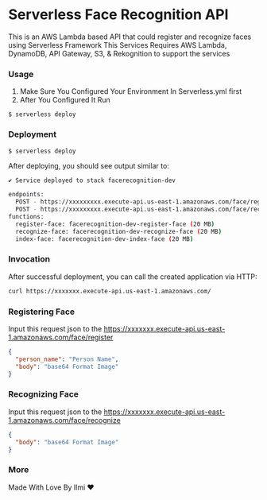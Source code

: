 # Serverless Face Recognition API

This is an AWS Lambda based API that could register and recognize faces using Serverless Framework
This Services Requires AWS Lambda, DynamoDB, API Gateway, S3, & Rekognition to support the services

### Usage

1. Make Sure You Configured Your Environment In Serverless.yml first
2. After You Configured It Run
```
$ serverless deploy
```

### Deployment

```
$ serverless deploy
```

After deploying, you should see output similar to:

```bash
✔ Service deployed to stack facerecognition-dev

endpoints:
  POST - https://xxxxxxxxx.execute-api.us-east-1.amazonaws.com/face/register
  POST - https://xxxxxxxxx.execute-api.us-east-1.amazonaws.com/face/recognize
functions:
  register-face: facerecognition-dev-register-face (20 MB)
  recognize-face: facerecognition-dev-recognize-face (20 MB)
  index-face: facerecognition-dev-index-face (20 MB)
```

### Invocation

After successful deployment, you can call the created application via HTTP:

```bash
curl https://xxxxxxx.execute-api.us-east-1.amazonaws.com/
```

### Registering Face

Input this request json to the https://xxxxxxx.execute-api.us-east-1.amazonaws.com/face/register

```json
{
  "person_name": "Person Name",
  "body": "base64 Format Image"
}
```

### Recognizing Face

Input this request json to the https://xxxxxxx.execute-api.us-east-1.amazonaws.com/face/recognize

```json
{
  "body": "base64 Format Image"
}
```

### More

Made With Love By Ilmi ❤️